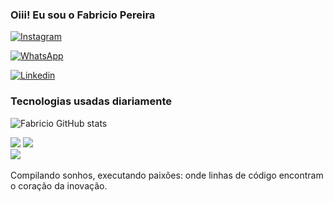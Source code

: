 

### Oiii! Eu sou o Fabricio Pereira 

[![Instagram](https://img.shields.io/badge/Instagram-E4405F?style=for-the-badge&logo=instagram&logoColor=white)](https://www.instagram.com/_fabriciop3/?next=%2F)

[![WhatsApp](https://img.shields.io/badge/WhatsApp-25D366?style=for-the-badge&logo=whatsapp&logoColor=white)](https://wa.me/5584981531756)

[![Linkedin](https://img.shields.io/badge/LinkedIn-0077B5?style=for-the-badge&logo=linkedin&logoColor=white)](https://www.linkedin.com/in/fabricio-pereira-333b6b24b/)


### Tecnologias usadas diariamente 

![Fabricio GitHub stats](https://github-readme-stats.vercel.app/api?username=fabricio-dev-front&show_icons=true&theme=dracula)

<div style="display: inline-block;">
    <img src="https://img.shields.io/badge/HTML5-E34F26?style=for-the-badge&logo=html5&logoColor=white" />
</div>

<div style="display: inline-block;">
    <img src="https://img.shields.io/badge/CSS3-1572B6?style=for-the-badge&logo=css3&logoColor=white" />
</div>

<div>
    <img src="https://img.shields.io/badge/JavaScript-F7DF1E?style=for-the-badge&logo=javascript&logoColor=black"/>
</div>
<br>
Compilando sonhos, executando paixões: onde linhas de código encontram o coração da inovação.

